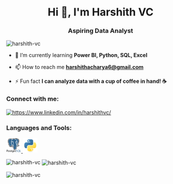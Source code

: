 <h1 align="center">Hi 👋, I'm Harshith VC</h1>
<h3 align="center">Aspiring Data Analyst</h3>

<p align="left"> <img src="https://komarev.com/ghpvc/?username=harshith-vc&label=Profile%20views&color=0e75b6&style=flat" alt="harshith-vc" /> </p>

- 🌱 I’m currently learning **Power BI, Python, SQL, Excel**

- 📫 How to reach me **harshithacharya6@gmail.com**

- ⚡ Fun fact **I can analyze data with a cup of coffee in hand! ☕️**

<h3 align="left">Connect with me:</h3>
<p align="left">
<a href="https://linkedin.com/in/https://www.linkedin.com/in/harshithvc/" target="blank"><img align="center" src="https://raw.githubusercontent.com/rahuldkjain/github-profile-readme-generator/master/src/images/icons/Social/linked-in-alt.svg" alt="https://www.linkedin.com/in/harshithvc/" height="30" width="40" /></a>
</p>

<h3 align="left">Languages and Tools:</h3>
<p align="left"> <a href="https://www.postgresql.org" target="_blank" rel="noreferrer"> <img src="https://raw.githubusercontent.com/devicons/devicon/master/icons/postgresql/postgresql-original-wordmark.svg" alt="postgresql" width="40" height="40"/> </a> <a href="https://www.python.org" target="_blank" rel="noreferrer"> <img src="https://raw.githubusercontent.com/devicons/devicon/master/icons/python/python-original.svg" alt="python" width="40" height="40"/> </a> </p>

<p><img align="left" src="https://github-readme-stats.vercel.app/api/top-langs?username=harshith-vc&show_icons=true&locale=en&layout=compact" alt="harshith-vc" /></p>

<p>&nbsp;<img align="center" src="https://github-readme-stats.vercel.app/api?username=harshith-vc&show_icons=true&locale=en" alt="harshith-vc" /></p>

<p><img align="center" src="https://github-readme-streak-stats.herokuapp.com/?user=harshith-vc&" alt="harshith-vc" /></p>
